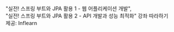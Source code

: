 "실전! 스프링 부트와 JPA 활용 1 - 웹 어플리케이션 개발",  
"실전! 스프링 부트와 JPA 활용 2 - API 개발과 성능 최적화" 강좌 따라하기  
제공: Inflearn
